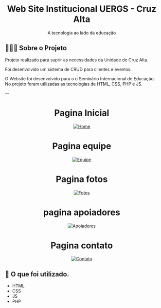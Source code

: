 <h1 align="center">
  Web Site Institucional UERGS - Cruz Alta
</h1>

<p align="center">A tecnologia ao lado da educação</p>


## 💇🏻‍♂️ Sobre o Projeto

Projeto realizado para suprir as necessidades da Unidade de Cruz Alta.

Foi desenvolvido um sistema de CRUD para clientes e eventos.

O Website foi desenvolvido para o o Seminário Internacional de Educação. No projeto foram utilizadas as tecnologias de HTML, CSS, PHP e JS.

--
<div align="center" >
  <h1 align="center">
    Pagina Inicial
 </h1>
 <a href="https://imgur.com/nKnpRUR"><img src="https://i.imgur.com/nKnpRUR.png" title="Home" /></a>
 
 <h1 align="center">
   Pagina equipe
 </h1>
<a href="https://imgur.com/Vq4pvb9"><img src="https://i.imgur.com/Vq4pvb9.png" title="Equipe" /></a>
 
  <h1 align="center">
     Pagina fotos
 </h1>
 <a href="https://imgur.com/Vwxp59v"><img src="https://i.imgur.com/Vwxp59v.png" title="Fotos" /></a>
 
  <h1 align="center">
    pagina apoiadores
 </h1>
<a href="https://imgur.com/mBoHgL3"><img src="https://i.imgur.com/mBoHgL3.png" title="Apoiadores" /></a>
 
  <h1 align="center">
   Pagina contato
 </h1>
 <a href="https://imgur.com/AzIXnG1"><img src="https://i.imgur.com/AzIXnG1.png" title="Contato" /></a>
  
</div>

## 🚀 O que foi utilizado.

- HTML
- CSS
- JS
- PHP
